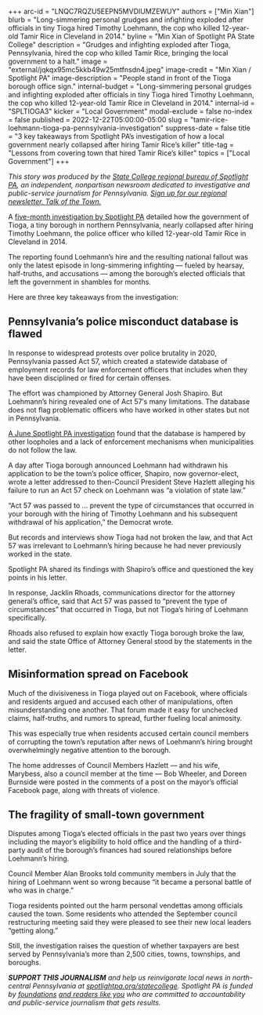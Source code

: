 +++
arc-id = "LNQC7RQZU5EEPN5MVDIUMZEWUY"
authors = ["Min Xian"]
blurb = "Long-simmering personal grudges and infighting exploded after officials in tiny Tioga hired Timothy Loehmann, the cop who killed 12-year-old Tamir Rice in Cleveland in 2014."
byline = "Min Xian of Spotlight PA State College"
description = "Grudges and infighting exploded after Tioga, Pennsylvania, hired the cop who killed Tamir Rice, bringing the local government to a halt."
image = "external/jqkqx95mc5kkb49w25mtfnsdn4.jpeg"
image-credit = "Min Xian / Spotlight PA"
image-description = "People stand in front of the Tioga borough office sign."
internal-budget = "Long-simmering personal grudges and infighting exploded after officials in tiny Tioga hired Timothy Loehmann, the cop who killed 12-year-old Tamir Rice in Cleveland in 2014."
internal-id = "SPLTIOGA3"
kicker = "Local Government"
modal-exclude = false
no-index = false
published = 2022-12-22T05:00:00-05:00
slug = "tamir-rice-loehmann-tioga-pa-pennsylvania-investigation"
suppress-date = false
title = "3 key takeaways from Spotlight PA’s investigation of how a local government nearly collapsed after hiring Tamir Rice’s killer"
title-tag = "Lessons from covering town that hired Tamir Rice’s killer"
topics = ["Local Government"]
+++

<i>This story was produced by the </i><a href="https://www.spotlightpa.org/statecollege"><i>State College regional bureau of Spotlight PA</i></a><i>, an independent, nonpartisan newsroom dedicated to investigative and public-service journalism for Pennsylvania. </i><a href="https://www.spotlightpa.org/newsletters/talkofthetown"><i>Sign up for our regional newsletter, Talk of the Town.</i></a>

A <a href="https://www.spotlightpa.org/statecollege/2022/12/tamir-rice-timothy-loehmann-police-tioga-pa-pennsylvania/">five-month investigation by Spotlight PA</a> detailed how the government of Tioga, a tiny borough in northern Pennsylvania, nearly collapsed after hiring Timothy Loehmann, the police officer who killed 12-year-old Tamir Rice in Cleveland in 2014.

The reporting found Loehmann’s hire and the resulting national fallout was only the latest episode in long-simmering infighting — fueled by hearsay, half-truths, and accusations — among the borough’s elected officials that left the government in shambles for months.

Here are three key takeaways from the investigation:

<script src="https://www.spotlightpa.org/embed.js" async></script><div data-spl-embed-version="1" data-spl-src="https://www.spotlightpa.org/embeds/newsletter/?cta=Sign%20up%20for%20our%20new%20regional%20newsletter%2C%20%3Cb%3ETalk%20of%20the%20Town%3C%2Fb%3E%2C%20and%20get%20all%20the%20news%20and%20notes%20from%20State%20College%20and%20north-central%20PA.&button=Sign%20Up%20Now&preselect=state_college&eyebrow=DON'T%20MISS%20A%20BEAT"></div>

## Pennsylvania’s police misconduct database is flawed

In response to widespread protests over police brutality in 2020, Pennsylvania passed Act 57, which created a statewide database of employment records for law enforcement officers that includes when they have been disciplined or fired for certain offenses.

The effort was championed by Attorney General Josh Shapiro. But Loehmann’s hiring revealed one of Act 57′s many limitations. The database does not flag problematic officers who have worked in other states but not in Pennsylvania.

<a href="https://www.spotlightpa.org/news/2022/06/pennsylvania-police-hiring-misconduct-database/">A June Spotlight PA investigation</a> found that the database is hampered by other loopholes and a lack of enforcement mechanisms when municipalities do not follow the law.

A day after Tioga borough announced Loehmann had withdrawn his application to be the town’s police officer, Shapiro, now governor-elect, wrote a letter addressed to then-Council President Steve Hazlett alleging his failure to run an Act 57 check on Loehmann was “a violation of state law.”

“Act 57 was passed to … prevent the type of circumstances that occurred in your borough with the hiring of Timothy Loehmann and his subsequent withdrawal of his application,” the Democrat wrote.

But records and interviews show Tioga had not broken the law, and that Act 57 was irrelevant to Loehmann’s hiring because he had never previously worked in the state.

Spotlight PA shared its findings with Shapiro’s office and questioned the key points in his letter.

In response, Jacklin Rhoads, communications director for the attorney general’s office, said that Act 57 was passed to “prevent the type of circumstances” that occurred in Tioga, but not Tioga’s hiring of Loehmann specifically.

Rhoads also refused to explain how exactly Tioga borough broke the law, and said the state Office of Attorney General stood by the statements in the letter.

## Misinformation spread on Facebook

Much of the divisiveness in Tioga played out on Facebook, where officials and residents argued and accused each other of manipulations, often misunderstanding one another. That forum made it easy for unchecked claims, half-truths, and rumors to spread, further fueling local animosity.

This was especially true when residents accused certain council members of corrupting the town’s reputation after news of Loehmann’s hiring brought overwhelmingly negative attention to the borough.

The home addresses of Council Members Hazlett — and his wife, Marybess, also a council member at the time — Bob Wheeler, and Doreen Burnside were posted in the comments of a post on the mayor’s official Facebook page, along with threats of violence.

## The fragility of small-town government

Disputes among Tioga’s elected officials in the past two years over things including the mayor’s eligibility to hold office and the handling of a third-party audit of the borough’s finances had soured relationships before Loehmann’s hiring.

Council Member Alan Brooks told community members in July that the hiring of Loehmann went so wrong because “it became a personal battle of who was in charge.”

<script src="https://www.spotlightpa.org/embed.js" async></script><div data-spl-embed-version="1" data-spl-src="https://www.spotlightpa.org/embeds/donate/"></div>

Tioga residents pointed out the harm personal vendettas among officials caused the town. Some residents who attended the September council restructuring meeting said they were pleased to see their new local leaders “getting along.”

Still, the investigation raises the question of whether taxpayers are best served by Pennsylvania’s more than 2,500 cities, towns, townships, and boroughs.

<i><b>SUPPORT THIS JOURNALISM</b></i><i> and help us reinvigorate local news in north-central Pennsylvania at </i><a href="/donate?campaign=701Dn000000Ygq1IAC&utm_source=www.spotlightpa.org&utm_medium=statecollege:section&utm_campaign=statecollege:main"><i>spotlightpa.org/statecollege</i></a><i>. Spotlight PA is funded by </i><a href="https://www.spotlightpa.org/support"><i>foundations</i></a><i> </i><a href="https://www.spotlightpa.org/support"><i>and readers like you</i></a><i> who are committed to accountability and public-service journalism that gets results.</i>
